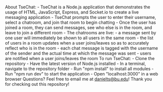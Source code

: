 About TseChat:
    - TseChat is a Node.js application that demonstrates the usage of HTML, JavaScript, Express, and Socket.io to create a live messaging application
    - TseChat prompts the user to enter their username, select a chatroom, and join that room to begin chatting
    - Once the user has joined a room, they can send messages, see who else is in the room, and leave to join a different room
    - The chatrooms are live:
        - a message sent by one user will immediately be shown to all users in the same room
        - the list of users in a room updates when a user joins/leaves so as to accurately reflect who is in the room
        - each chat message is tagged with the username of the sender and the actual time at which the message was sent
        - users are notified when a user joins/leaves the room
To run TseChat:
    - Clone the repository
    - Have the latest version of Node.js installed
    - In a terminal, navigate to the repository folder
    - Run "npm install" to install all modules
    - Run "npm run dev" to start the application
    - Open "localhost:3000" in a web browser
Questions? Feel free to email me at danielts@bu.edu!
Thank you for checking out this repository!